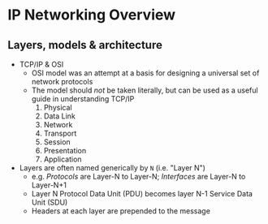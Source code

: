 # IP Networking Overview

## Layers, models & architecture

* TCP/IP & OSI
  * OSI model was an attempt at a basis for designing a universal set of network protocols
  * The model should _not_ be taken literally, but can be used as a useful guide in understanding TCP/IP
    1. Physical
    2. Data Link
    3. Network
    4. Transport
    5. Session
    6. Presentation
    7. Application
* Layers are often named generically by `N` (i.e. "Layer N")
  * e.g. _Protocols_ are Layer-N to Layer-N; _Interfaces_ are Layer-N to Layer-N+1
  * Layer N Protocol Data Unit (PDU) becomes layer N-1 Service Data Unit (SDU)
  * Headers at each layer are prepended to the message

   



